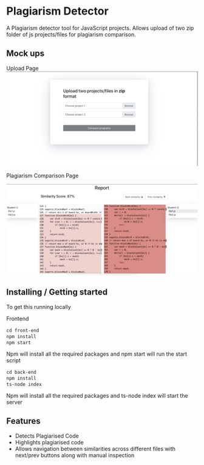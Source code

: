 
# Plagiarism Detector

A Plagiarism detector tool for JavaScript projects.
Allows upload of two zip folder of js projects/files for plagiarism comparison.

## Mock ups
Upload Page
![Screenshot](upload.png)

Plagiarism Comparison Page

![Screenshot](plagiarism.png)

## Installing / Getting started

To get this running locally

Frontend
```shell
cd front-end
npm install
npm start
```
Npm will install all the required packages and npm start will run the start script


```shell
cd back-end
npm install
ts-node index
```
Npm will install all the required packages and ts-node index will start the server

## Features
* Detects Plagiarised Code
* Highlights plagiarised code 
* Allows navigation between similarities across different files with next/prev buttons along with manual inspection


